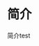 <!--
 * @Author: 明华
 * @Date: 2021-01-04 15:16:14
 * @LastEditors: 明华
 * @LastEditTime: 2021-01-04 18:53:25
 * @Description:
 * @FilePath: /frontend-training/intro.md
-->

# 简介

简介test
